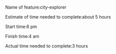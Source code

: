 Name of feature:city-explorer

Estimate of time needed to complete:about 5 hours

Start time:6 pm

Finish time:4 am

Actual time needed to complete:3 hours




